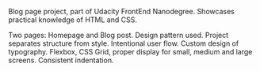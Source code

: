 Blog page project, part of Udacity FrontEnd Nanodegree.
Showcases practical knowledge of HTML and CSS.

Two pages: Homepage and Blog post. Design pattern used.
Project separates structure from style. Intentional user flow. Custom design of typography. 
Flexbox, CSS Grid, proper display for small, medium and large screens. Consistent indentation.
